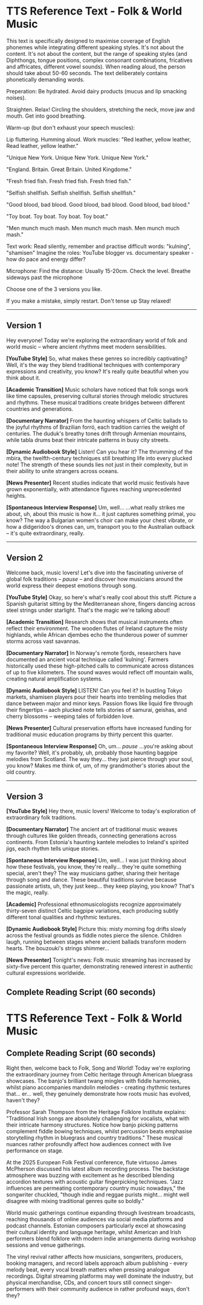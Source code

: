 # TTS Reference Text - Folk & World Music

This text is specifically designed to maximise coverage of English phonemes while integrating different speaking styles. 
It's not about the content. It's not about the content, but the range of speaking styles (and Diphthongs, tongue positions,
complex consonant combinations, fricatives and affricates, different vowel sounds).
When reading aloud, the person should take about 50-60 seconds. The text deliberately contains phonetically demanding words.

Preperation:
Be hydrated. Avoid dairy products (mucus and lip smacking noises).

Straighten.
Relax! Circling the shoulders, stretching the neck, move jaw and mouth.
Get into good breathing.

Warm-up (but don't exhaust your speech muscles):

Lip fluttering. 
Humming aloud.
Work muscles: 
"Red leather, yellow leather, Read leather, yellow leather."

"Unique New York. Unique New York. Unique New York."

"England. Britain. Great Britain. United Kingdome."

"Fresh fried fish. Fresh fried fish. Fresh fried fish."

"Selfish shellfish. Selfish shellfish. Selfish shellfish."

"Good blood, bad blood. Good blood, bad blood. Good blood, bad blood."

"Toy boat. Toy boat. Toy boat. Toy boat."

"Men munch much mash. Men munch much mash. Men munch much mash."

Text work:
Read silently, remember and practise difficult words: "kulning", "shamisen"
Imagine the roles: YouTube blogger vs. documentary speaker - how do pace and energy differ?

Microphone:
Find the distance: Usually 15-20cm. Check the level.
Breathe sideways past the microphone

Choose one of the 3 versions you like.

If you make a mistake, simply restart. Don't tense up
Stay relaxed! 



---------------------------------------

## Version 1 ##

Hey everyone! Today we're exploring the extraordinary world of folk and world music – where ancient rhythms meet modern sensibilities. 

**[YouTube Style]**
So, what makes these genres so incredibly captivating? Well, it's the way they blend traditional techniques with contemporary expressions and creativity, you know? It's really quite beautiful when you think about it.

**[Academic Transition]**
Music scholars have noticed that folk songs work like time capsules, preserving cultural stories through melodic structures and rhythms. These musical traditions create bridges between different countries and generations.

**[Documentary Narrator]**
From the haunting whispers of Celtic ballads to the joyful rhythms of Brazilian forró, each tradition carries the weight of centuries. The duduk's breathy tones drift through Armenian mountains, while tabla drums beat their intricate patterns in busy city streets.

**[Dynamic Audiobook Style]**
Listen! Can you hear it? The thrumming of the mbira, the twelfth-century techniques still breathing life into every plucked note! The strength of these sounds lies not just in their complexity, but in their ability to unite strangers across oceans.

**[News Presenter]**
Recent studies indicate that world music festivals have grown exponentially, with attendance figures reaching unprecedented heights.

**[Spontaneous Interview Response]**
Um, well... ...what really strikes me about, uh, about this music is how it... it just captures something primal, you know? The way a Bulgarian women's choir can make your chest vibrate, or how a didgeridoo's drones can, um, transport you to the Australian outback – it's quite extraordinary, really.


-------------------------------------------

## Version 2 ##

Welcome back, music lovers! Let's dive into the fascinating universe of global folk traditions – *pause* – and discover how musicians around the world express their deepest emotions through song.

**[YouTube Style]**
Okay, so here's what's really cool about this stuff. Picture a Spanish guitarist sitting by the Mediterranean shore, fingers dancing across steel strings under starlight. That's the magic we're talking about!

**[Academic Transition]**
Research shows that musical instruments often reflect their environment. The wooden flutes of Ireland capture the misty highlands, while African djembes echo the thunderous power of summer storms across vast savannas.

**[Documentary Narrator]**
In Norway's remote fjords, researchers have documented an ancient vocal technique called 'kulning'. Farmers historically used these high-pitched calls to communicate across distances of up to five kilometers. The sound waves would reflect off mountain walls, creating natural amplification systems.

**[Dynamic Audiobook Style]**
LISTEN! Can you feel it? In bustling Tokyo markets, shamisen players pour their hearts into trembling melodies that dance between major and minor keys. Passion flows like liquid fire through their fingertips – aach plucked note tells stories of samurai, geishas, and cherry blossoms – weeping tales of forbidden love.

**[News Presenter]**
Cultural preservation efforts have increased funding for traditional music education programs by thirty percent this quarter.

**[Spontaneous Interview Response]**
Oh, um... *pause* ...you're asking about my favorite? Well, it's probably, uh, probably those haunting bagpipe melodies from Scotland. The way they... they just pierce through your soul, you know? Makes me think of, um, of my grandmother's stories about the old country.

----------------------------------------------

## Version 3 ##

**[YouTube Style]**
Hey there, music lovers! Welcome to today's exploration of extraordinary folk traditions. 

**[Documentary Narrator]**
The ancient art of traditional music weaves through cultures like golden threads, connecting generations across continents. From Estonia's haunting kantele melodies to Ireland's spirited jigs, each rhythm tells unique stories.

**[Spontaneous Interview Response]**
Um, well... I was just thinking about how these festivals, you know, they're really... they're quite something special, aren't they? The way musicians gather, sharing their heritage through song and dance. These beautiful traditions survive because passionate artists, uh, they just keep... they keep playing, you know? That's the magic, really.

**[Academic]**
Professional ethnomusicologists recognize approximately thirty-seven distinct Celtic bagpipe variations, each producing subtly different tonal qualities and rhythmic textures. 

**[Dynamic Audiobook Style]**
Picture this: misty morning fog drifts slowly across the festival grounds as fiddle notes pierce the silence. Children laugh, running between stages where ancient ballads transform modern hearts. The bouzouki's strings shimmer...

**[News Presenter]**
Tonight's news: Folk music streaming has increased by sixty-five percent this quarter, demonstrating renewed interest in authentic cultural expressions worldwide.





## Complete Reading Script (60 seconds)

# TTS Reference Text - Folk & World Music

## Complete Reading Script (60 seconds)

Right then, welcome back to Folk, Song and World! Today we're exploring the extraordinary journey from Celtic heritage through American bluegrass showcases. The banjo's brilliant twang mingles with fiddle harmonies, whilst piano accompanies mandolin melodies - creating rhythmic textures that... er... well, they genuinely demonstrate how roots music has evolved, haven't they?

Professor Sarah Thompson from the Heritage Folklore Institute explains: "Traditional Irish songs are absolutely challenging for vocalists, what with their intricate harmony structures. Notice how banjo picking patterns complement fiddle bowing techniques, whilst percussion beats emphasise storytelling rhythm in bluegrass and country traditions." These musical nuances rather profoundly affect how audiences connect with live performance on stage.

At the 2025 European Folk Festival conference, flute virtuoso James McPherson discussed his latest album recording process. The backstage atmosphere was buzzing with excitement as he described blending accordion textures with acoustic guitar fingerpicking techniques. "Jazz influences are permeating contemporary country music nowadays," the songwriter chuckled, "though indie and reggae purists might... might well disagree with mixing traditional genres quite so boldly."

World music gatherings continue expanding through livestream broadcasts, reaching thousands of online audiences via social media platforms and podcast channels. Estonian composers particularly excel at showcasing their cultural identity and language heritage, whilst American and Irish performers blend folklore with modern indie arrangements during workshop sessions and venue gatherings.

The vinyl revival rather affects how musicians, songwriters, producers, booking managers, and record labels approach album publishing - every melody beat, every vocal breath matters when pressing analogue recordings. Digital streaming platforms may well dominate the industry, but physical merchandise, CDs, and concert tours still connect singer-performers with their community audience in rather profound ways, don't they?